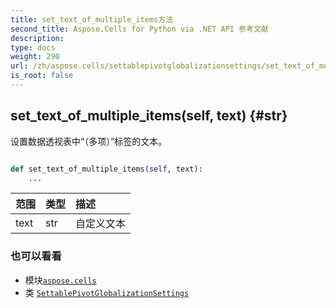 ```yaml
---
title: set_text_of_multiple_items方法
second_title: Aspose.Cells for Python via .NET API 参考文献
description:
type: docs
weight: 290
url: /zh/aspose.cells/settablepivotglobalizationsettings/set_text_of_multiple_items/
is_root: false
---
```

##  set_text_of_multiple_items(self, text) {#str}
设置数据透视表中“（多项）”标签的文本。



```python

def set_text_of_multiple_items(self, text):
    ...
```


|范围|类型|描述|
| :- | :- | :- |
| text | str |自定义文本|



### 也可以看看
* 模块[`aspose.cells`](../../)
* 类 [`SettablePivotGlobalizationSettings`](/cells/python-net/zh/aspose.cells/settablepivotglobalizationsettings)
